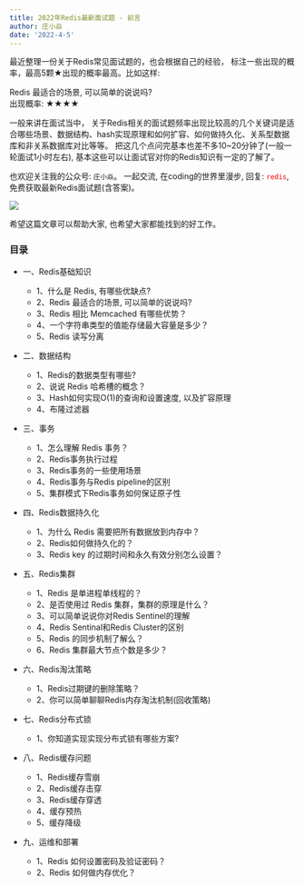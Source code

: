 ```yaml
---
title: 2022年Redis最新面试题 - 前言
author: 庄小焱
date: '2022-4-5'
---
```



最近整理一份关于Redis常见面试题的，也会根据自己的经验， 标注一些出现的概率，最高5颗★出现的概率最高。比如这样:

Redis 最适合的场景, 可以简单的说说吗?   
出现概率: ★★★★


一般来讲在面试当中， 关于Redis相关的面试题频率出现比较高的几个关键词是适合哪些场景、数据结构、hash实现原理和如何扩容、如何做持久化、关系型数据库和非关系数据库对比等等。 把这几个点问完基本也差不多10~20分钟了(一般一轮面试1小时左右), 基本这些可以让面试官对你的Redis知识有一定的了解了。


也欢迎关注我的公众号: `庄小焱`。 一起交流, 在coding的世界里漫步, 回复: <font color=#FF000 >`redis`</font>, 免费获取最新Redis面试题(含答案)。

![](https://images.xiaozhuanlan.com/uploads/photo/2022/5cb0c91e-fd83-4a04-8df6-65fb602b3834.png)

希望这篇文章可以帮助大家, 也希望大家都能找到的好工作。


### 目录

- 一、Redis基础知识
  - 1、什么是 Redis, 有哪些优缺点?
  - 2、Redis 最适合的场景, 可以简单的说说吗?
  - 3、Redis 相比 Memcached 有哪些优势？
  - 4、一个字符串类型的值能存储最大容量是多少？
  - 5、Redis 读写分离
- 二、数据结构
  - 1、Redis的数据类型有哪些?
  - 2、说说 Redis 哈希槽的概念？
  - 3、Hash如何实现O(1)的查询和设置速度, 以及扩容原理
  - 4、布隆过滤器
- 三、事务
  - 1、怎么理解 Redis 事务？
  - 2、Redis事务执行过程
  - 3、Redis事务的一些使用场景
  - 4、Redis事务与Redis pipeline的区别
  - 5、集群模式下Redis事务如何保证原子性
- 四、Redis数据持久化
  - 1、为什么 Redis 需要把所有数据放到内存中？
  - 2、Redis如何做持久化的？
  - 3、Redis key 的过期时间和永久有效分别怎么设置？

- 五、Redis集群
  - 1、Redis 是单进程单线程的？
  - 2、是否使用过 Redis 集群，集群的原理是什么？
  - 3、可以简单说说你对Redis Sentinel的理解
  - 4、Redis Sentinal和Redis Cluster的区别
  - 5、Redis 的同步机制了解么？
  - 6、Redis 集群最大节点个数是多少？
- 六、Redis淘汰策略
  - 1、Redis过期键的删除策略？
  - 2、你可以简单聊聊Redis内存淘汰机制(回收策略)
- 七、Redis分布式锁
  - 1、你知道实现实现分布式锁有哪些方案?
- 八、Redis缓存问题
  - 1、Redis缓存雪崩
  - 2、Redis缓存击穿
  - 3、Redis缓存穿透
  - 4、缓存预热
  - 5、缓存降级
- 九、运维和部署
  - 1、Redis 如何设置密码及验证密码？
  - 2、Redis 如何做内存优化？